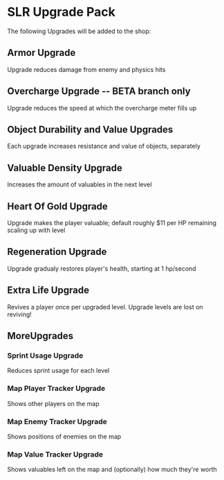 # SLR Upgrade Pack

The following Upgrades will be added to the shop:

## Armor Upgrade

Upgrade reduces damage from enemy and physics hits

## Overcharge Upgrade -- BETA branch only

Upgrade reduces the speed at which the overcharge meter fills up

## Object Durability and Value Upgrades

Each upgrade increases resistance and value of objects, separately

## Valuable Density Upgrade

Increases the amount of valuables in the next level

## Heart Of Gold Upgrade

Upgrade makes the player valuable; default roughly $11 per HP remaining scaling up with level

## Regeneration Upgrade

Upgrade gradualy restores player's health, starting at 1 hp/second

## Extra Life Upgrade

Revives a player once per upgraded level. Upgrade levels are lost on reviving!

## MoreUpgrades

### Sprint Usage Upgrade

Reduces sprint usage for each level

### Map Player Tracker Upgrade

Shows other players on the map

### Map Enemy Tracker Upgrade

Shows positions of enemies on the map

### Map Value Tracker Upgrade

Shows valuables left on the map and (optionally) how much they're worth
